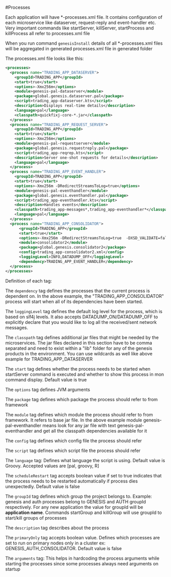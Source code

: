 #Processes

Each application will have *-processes.xml file. It contains configuration of each microservice like dataserver, request-reply and event-handler etc.
Very important commands like startServer, killServer, startProcess and killProcess all refer to processes.xml file

When you run command `genesisInstall` details of all *-processes.xml files will be aggregated in generated processes.xml file in generated folder

The processes.xml file looks like this:

```xml
<processes>
  <process name="TRADING_APP_DATASERVER">
    <groupId>TRADING_APP</groupId>
    <start>true</start>
    <options>-Xmx256m</options>
    <module>genesis-pal-dataserver</module>
    <package>global.genesis.dataserver.pal</package>
    <script>trading_app-dataserver.kts</script>
    <description>Displays real-time details</description>
    <language>pal</language>
    <classpath>quickfixj-core-*.jar</classpath>
  </process>
  <process name="TRADING_APP_REQUEST_SERVER">
    <groupId>TRADING_APP</groupId>
    <start>true</start>
    <options>-Xmx256m</options>
    <module>genesis-pal-requestserver</module>
    <package>global.genesis.requestreply.pal</package>
    <script>trading_app-reqrep.kts</script>
    <description>Server one-shot requests for details</description>
    <language>pal</language>
  </process>
  <process name="TRADING_APP_EVENT_HANDLER">
    <groupId>TRADING_APP</groupId>
    <start>true</start>
    <options>-Xmx256m -DRedirectStreamsToLog=true</options>
    <module>genesis-pal-eventhandler</module>
    <package>global.genesis.eventhandler.pal</package>
    <script>trading_app-eventhandler.kts</script>
    <description>Handles events</description>
    <classpath>trading_app-messages*,trading_app-eventhandler*</classpath>
    <language>pal</language>
  </process>
  <process name="TRADING_APP_CONSOLIDATOR">
      <groupId>TRADING_APP</groupId>
      <start>true</start>
      <options>-Xmx256m -DRedirectStreamsToLog=true  -DXSD_VALIDATE=false</options>
      <module>consolidator2</module>
      <package>global.genesis.consolidator2</package>
      <config>trading_app-consolidator2.xml</config>
      <loggingLevel>INFO,DATADUMP_OFF</loggingLevel>
      <dependency>TRADING_APP_EVENT_HANDLER</dependency>
  </process>
</processes>
```

Definition of each tag:

The `dependency` tag defines the processes that the current process is dependent on. In the above example, the "TRADING_APP_CONSOLIDATOR" process will start when all of its dependencies have been started.

The `loggingLevel` tag defines the default log level for the process, which is based on slf4j levels. It also accepts DATADUMP_ON/DATADUMP_OFF to explicitly declare that you would like to log all the received/sent network messages.

The `classpath` tag defines additional jar files that might be needed by the microservices. The jar files declared in this section have to be comma separated and need to exist within a "lib" folder for any of the genesis products in the environment.
You can use wildcards as well like above example for TRADING_APP_DATASERVER

The `start` tag defines whether the process needs to be started when startServer command is executed and whether to show this process in mon command display. Default value is true

The `options` tag defines JVM arguments

The `package` tag defines which package the process should refer to from framework

The `module` tag defines which module the process should refer to from framework. It refers to base jar file. In the above example module genesis-pal-eventhandler means look for any jar file with text genesis-pal-eventhandler and get all the classpath dependencies available for it

The `config` tag defines which config file the process should refer

The `script` tag defines which script file the process should refer

The `language` tag: Defines what language the script is using. Default value is Groovy. Accepted values are [pal, groovy, R]

The `scheduleRestart` tag accepts boolean value if set to true indicates that the process needs to be restarted automatically if process dies unexpectedly. Default value is false

The `groupId` tag defines which group the project belongs to. Example: genesis and auth processes belong to GENESIS and AUTH groupId respectively.
For any new application the value for groupId will be **application name**. Commands startGroup and killGroup will use groupId to start/kill groups of processes

The `description` tag describes about the process

The `primaryOnly` tag accepts boolean value. Defines which processes are set to run on primary nodes only in a cluster ex: GENESIS_AUTH_CONSOLIDATOR. Default value is false

The `arguments` tag: This helps in hardcoding the process arguments while starting the processes since some processes always need arguments on startup